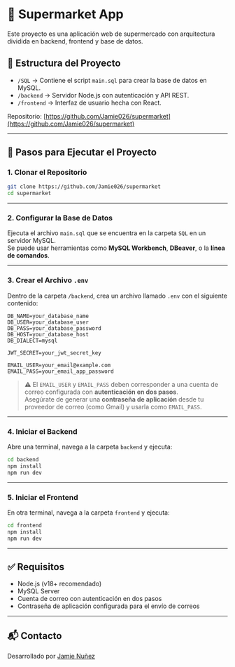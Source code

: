 
# 🛒 Supermarket App

Este proyecto es una aplicación web de supermercado con arquitectura dividida en backend, frontend y base de datos. 

## 📁 Estructura del Proyecto

- `/SQL` → Contiene el script `main.sql` para crear la base de datos en MySQL.
- `/backend` → Servidor Node.js con autenticación y API REST.
- `/frontend` → Interfaz de usuario hecha con React.

Repositorio: [https://github.com/Jamie026/supermarket](https://github.com/Jamie026/supermarket)

---

## 🚀 Pasos para Ejecutar el Proyecto

### 1. Clonar el Repositorio

```bash
git clone https://github.com/Jamie026/supermarket
cd supermarket
```

---

### 2. Configurar la Base de Datos

Ejecuta el archivo `main.sql` que se encuentra en la carpeta `SQL` en un servidor MySQL.  
Se puede usar herramientas como **MySQL Workbench**, **DBeaver**, o la **línea de comandos**.

---

### 3. Crear el Archivo `.env`

Dentro de la carpeta `/backend`, crea un archivo llamado `.env` con el siguiente contenido:

```env
DB_NAME=your_database_name
DB_USER=your_database_user
DB_PASS=your_database_password
DB_HOST=your_database_host
DB_DIALECT=mysql

JWT_SECRET=your_jwt_secret_key

EMAIL_USER=your_email@example.com
EMAIL_PASS=your_email_app_password
```

> ⚠️ El `EMAIL_USER` y `EMAIL_PASS` deben corresponder a una cuenta de correo configurada con **autenticación en dos pasos**.  
> Asegúrate de generar una **contraseña de aplicación** desde tu proveedor de correo (como Gmail) y usarla como `EMAIL_PASS`.

---

### 4. Iniciar el Backend

Abre una terminal, navega a la carpeta `backend` y ejecuta:

```bash
cd backend
npm install
npm run dev
```

---

### 5. Iniciar el Frontend

En otra terminal, navega a la carpeta `frontend` y ejecuta:

```bash
cd frontend
npm install
npm run dev
```

---

## ✅ Requisitos

- Node.js (v18+ recomendado)
- MySQL Server
- Cuenta de correo con autenticación en dos pasos
- Contraseña de aplicación configurada para el envío de correos

---

## 📬 Contacto

Desarrollado por [Jamie Nuñez](mailto:jaime.nunez@utec.edu.pe)
